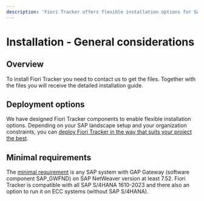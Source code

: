 ```yaml
---
description: 'Fiori Tracker offers flexible installation options for SAP landscapes. Follow component-specific guides.'
---
```

# Installation - General considerations


## Overview

To install Fiori Tracker you need to contact us to get the files. Together with the files you will receive the detailed installation guide. 

## Deployment options

We have designed Fiori Tracker components to enable flexible installation options. Depending on your SAP landscape setup and your organization constraints, you can [deploy Fiori Tracker in the way that suits your project the best](inst/dep.md).

## Minimal requirements

The [minimal requirement](inst/min.md) is any SAP system with GAP Gateway (software component SAP_GWFND) on SAP NetWeaver version at least 7.52. Fiori Tracker is compatible with all SAP S/4HANA 1610-2023 and there also an option to run it on ECC systems (without SAP S/4HANA).





